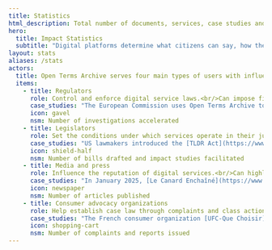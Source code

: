 ```yaml
---
title: Statistics
html_description: Total number of documents, services, case studies and analyses in the Open Terms Archive ecosystem
hero:
  title: Impact Statistics
  subtitle: "Digital platforms determine what citizens can say, how their purchases are made, and where their data is processed. These rules are set out in complex and changing documents: terms of service, privacy policies, and community standards, to name a few. <br/><br/>Open Terms Archive makes these rules easier to understand and tracks their changes to ensure that our laws are enforced, our values upheld, and our interests protected in the digital space."
layout: stats
aliases: /stats
actors:
  title: Open Terms Archive serves four main types of users with influence over platform governance, pooling and strengthening their ability to drive meaningful change.<br/><br/>Each group is presented below with its typical mode of action, a use case, and its main success indicator - its <span class="fontstyle--italic">North Star Metric</span> <i class="icon icon--size-inherit" data-lucide="sparkles"></i>
  items:
    - title: Regulators
      role: Control and enforce digital service laws.<br/>Can impose financial sanctions, or even bans on operation.
      case_studies: "The European Commission uses Open Terms Archive to conduct large-scale [assessments](https://op.europa.eu/en/publication-detail/-/publication/d6a287b5-5116-11ee-9220-01aa75ed71a1/language-en/) of compliance with the world's first horizontal regulation of the digital platform economy, the [P2B Regulation](https://eur-lex.europa.eu/eli/reg/2019/1150/oj), which sets transparency standards for platform-to-business commercial relationships."
      icon: gavel
      nsm: Number of investigations accelerated
    - title: Legislators
      role: Set the conditions under which services operate in their jurisdictions.<br/>The EU and the US can even shape global practices.
      case_studies: "US lawmakers introduced the [TLDR Act](https://www.lifewire.com/the-tldr-act-could-help-you-make-sense-of-terms-of-service-agreements-5216643), a bipartisan bill establishing transparency rules for online service terms of use. The feasibility of imposing machine-readable formats was determined prior to parliamentary debates with the expertise and data from Open Terms Archive."
      icon: shield-half
      nsm: Number of bills drafted and impact studies facilitated
    - title: Media and press
      role: Influence the reputation of digital services.<br/>Can highlight platform loyalty - or drive users away.
      case_studies: "In January 2025, [Le Canard Enchaîné](https://www.lecanardenchaine.fr/technologie-sciences/49891-a-bruxelles-la-lutte-anti-musk-reste-dans-les-choux), [Vert.eco](https://vert.eco/articles/musk-zuckerberg-bezos-les-cinq-dernieres-dingueries-des-geants-de-la-tech-qui-montrent-leur-bascule-trumpiste) and other media outlets revealed the extent of Meta’s rollback of hate speech protections—changes that had been detected and [analyzed](https://opentermsarchive.org/fr/memos/meta-retire-des-protections-contre-les-discours-haineux/) by Open Terms Archive just hours after a public statement from the company’s CEO, which focused on other upcoming policy changes."
      icon: newspaper
      nsm: Number of articles published
    - title: Consumer advocacy organizations
      role: Help establish case law through complaints and class actions.<br/>Mobilize their base to put pressure on service providers.
      case_studies: "The French consumer organization [UFC-Que Choisir](https://www.quechoisir.org/) used Open Terms Archive to detect the removal of a mandatory clause from the general terms and conditions of a major online service. This led to a call with the platform’s Director of Legal Affairs just 48 hours after the change, and the clause was reinstated in less than five days."
      icon: shopping-cart
      nsm: Number of complaints and reports issued
---
```

